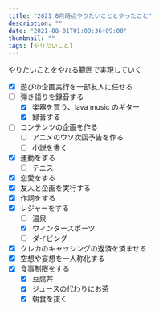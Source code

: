 ```yaml
---
title: "2021 8月時点やりたいこととやったこと"
description: ""
date: "2021-08-01T01:09:36+09:00"
thumbnail: ""
tags: [やりたいこと]
---
```

やりたいことをやれる範囲で実現していく

- [x] 遊びの企画実行を一部友人に任せる
- [ ] 弾き語りを録音する
  - [x] 楽器を買う、lava music のギター
  - [x] 録音する
- [ ] コンテンツの企画を作る
  - [ ] アニメのウソ次回予告を作る
  - [ ] 小説を書く
- [x] 運動をする
  - [ ] テニス
- [x] 恋愛をする
- [x] 友人と企画を実行する
- [x] 作詞をする
- [x] レジャーをする
  - [ ] 温泉
  - [x] ウィンタースポーツ
  - [ ] ダイビング
- [x] クレカのキャッシングの返済を済ませる
- [x] 空想や妄想を一人称化する
- [x] 食事制限をする
  - [x] 豆腐丼
  - [x] ジュースの代わりにお茶
  - [x] 朝食を抜く